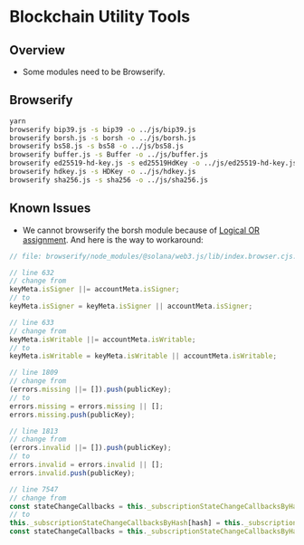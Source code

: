 # Blockchain Utility Tools

## Overview

- Some modules need to be Browserify.

## Browserify

```sh
yarn
browserify bip39.js -s bip39 -o ../js/bip39.js
browserify borsh.js -s borsh -o ../js/borsh.js
browserify bs58.js -s bs58 -o ../js/bs58.js
browserify buffer.js -s Buffer -o ../js/buffer.js
browserify ed25519-hd-key.js -s ed25519HdKey -o ../js/ed25519-hd-key.js
browserify hdkey.js -s HDKey -o ../js/hdkey.js
browserify sha256.js -s sha256 -o ../js/sha256.js
```

## Known Issues

- We cannot browserify the borsh module because of [Logical OR assignment](https://developer.mozilla.org/en-US/docs/Web/JavaScript/Reference/Operators/Logical_OR_assignment). And here is the way to workaround:

```javascript
// file: browserify/node_modules/@solana/web3.js/lib/index.browser.cjs.js

// line 632
// change from
keyMeta.isSigner ||= accountMeta.isSigner;
// to
keyMeta.isSigner = keyMeta.isSigner || accountMeta.isSigner;

// line 633
// change from
keyMeta.isWritable ||= accountMeta.isWritable;
// to
keyMeta.isWritable = keyMeta.isWritable || accountMeta.isWritable;

// line 1809
// change from
(errors.missing ||= []).push(publicKey);
// to
errors.missing = errors.missing || [];
errors.missing.push(publicKey);

// line 1813
// change from
(errors.invalid ||= []).push(publicKey);
// to
errors.invalid = errors.invalid || [];
errors.invalid.push(publicKey);

// line 7547
// change from
const stateChangeCallbacks = this._subscriptionStateChangeCallbacksByHash[hash] ||= new Set();
// to
this._subscriptionStateChangeCallbacksByHash[hash] = this._subscriptionStateChangeCallbacksByHash[hash] || new Set();
const stateChangeCallbacks = this._subscriptionStateChangeCallbacksByHash[hash];
```
